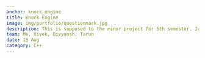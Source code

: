 ```yaml
---
anchor: knock_engine
title: Knock Engine
image: img/portfolio/questionmark.jpg
description: This is supposed to the minor project for 5th semester. Idea is to create a lock, that can be multipurpose, that uses morse code as the access tool. Link to (empty) repository: <a href="https://github.com/Pranav1999/KnockEngine/tree/master">https://github.com/Pranav1999/KnockEngine/tree/master</a>
team: Me, Vivek, Divyansh, Tarun
date: 15 Aug
category: C++
---
```

